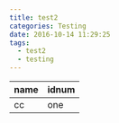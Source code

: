 ```yaml
---
title: test2
categories: Testing
date: 2016-10-14 11:29:25
tags:
  - test2
  - testing
---
```

| name     | idnum     |
| :------------- | :------------- |
| cc       | one      |
